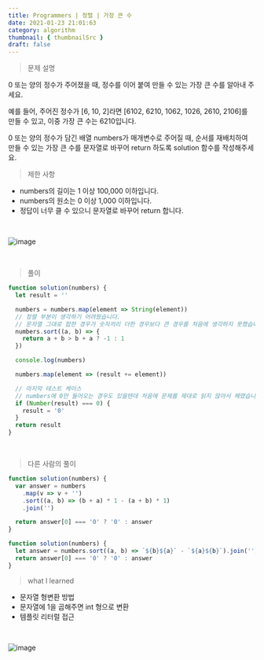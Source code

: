 ```yaml
---
title: Programmers | 정렬 | 가장 큰 수
date: 2021-01-23 21:01:63
category: algorithm
thumbnail: { thumbnailSrc }
draft: false
---
```


> 문제 설명

0 또는 양의 정수가 주어졌을 때, 정수를 이어 붙여 만들 수 있는 가장 큰 수를 알아내 주세요.

예를 들어, 주어진 정수가 [6, 10, 2]라면 [6102, 6210, 1062, 1026, 2610, 2106]를 만들 수 있고, 이중 가장 큰 수는 6210입니다.

0 또는 양의 정수가 담긴 배열 numbers가 매개변수로 주어질 때, 순서를 재배치하여 만들 수 있는 가장 큰 수를 문자열로 바꾸어 return 하도록 solution 함수를 작성해주세요.

> 제한 사항

- numbers의 길이는 1 이상 100,000 이하입니다.
- numbers의 원소는 0 이상 1,000 이하입니다.
- 정답이 너무 클 수 있으니 문자열로 바꾸어 return 합니다.

<br>

![image](https://user-images.githubusercontent.com/65898889/105578615-dc8af700-5dc4-11eb-9a65-c2dff6dbbc4b.png)

<br>

> 풀이

```js
function solution(numbers) {
  let result = ''

  numbers = numbers.map(element => String(element))
  // 정렬 부분이 생각하기 어려웠습니다.
  // 문자열 그대로 합한 경우가 숫자끼리 더한 경우보다 큰 경우를 처음에 생각하지 못했습니다. 문자열로 매핑을 해주고 문자열로 합한 조건을 사용해야 합니다.
  numbers.sort((a, b) => {
    return a + b > b + a ? -1 : 1
  })

  console.log(numbers)

  numbers.map(element => (result += element))

  // 마지막 테스트 케이스
  // numbers에 0만 들어오는 경우도 있을텐데 처음에 문제를 제대로 읽지 않아서 헤맸습니다.
  if (Number(result) === 0) {
    result = '0'
  }
  return result
}
```

<br>

> 다른 사람의 풀이

```js
function solution(numbers) {
  var answer = numbers
    .map(v => v + '')
    .sort((a, b) => (b + a) * 1 - (a + b) * 1)
    .join('')

  return answer[0] === '0' ? '0' : answer
}
```

```js
function solution(numbers) {
  let answer = numbers.sort((a, b) => `${b}${a}` - `${a}${b}`).join('')
  return answer[0] === '0' ? '0' : answer
}
```

> what I learned

- 문자열 형변환 방법
- 문자열에 1을 곱해주면 int 형으로 변환
- 템플릿 리터럴 접근

<br>

![image](https://user-images.githubusercontent.com/65898889/105579184-4658d000-5dc8-11eb-8657-318c87b13ec3.png)
